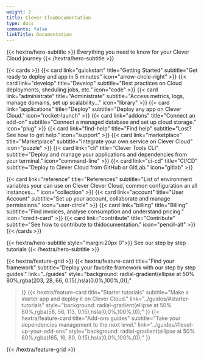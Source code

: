 ```yaml
---
weight: 2
title: Clever ClouDocumentation
type: docs
comments: false
linkTitle: Documentation
---
```


{{< hextra/hero-subtitle >}}
  Everything you need to know for your Clever Cloud journey
{{< /hextra/hero-subtitle >}}

{{< cards >}}
  {{< card link="quickstart" title="Getting Started" subtitle="Get ready to deploy and app in 5 minutes" icon="arrow-circle-right" >}}
  {{< card link="develop" title="Develop" subtitle="Best practices on Cloud deployments, sheduling jobs, etc." icon="code" >}}
  {{< card link="administrate" title="Administrate" subtitle="Access metrics, logs, manage domains, set up scalability..." icon="library" >}}
  {{< card link="applications" title="Deploy" subtitle="Deploy any app on Clever Cloud." icon="rocket-launch" >}}
   {{< card link="addons" title="Connect an add-on" subtitle="Connect a managed database and set up cloud storage." icon="plug" >}}
  {{< card link="find-help" title="Find help" subtitle="Lost? See how to get help." icon="support" >}}
  {{< card link="marketplace" title="Marketplace" subtitle="Integrate your own service on Clever Cloud" icon="puzzle" >}}
  {{< card link="cli" title="Clever Tools CLI" subtitle="Deploy and manage your applications and dependencies from your terminal." icon="command-line" >}}
  {{< card link="ci-cd" title="CI/CD" subtitle="Deploy to Clever Cloud from GitHub or GitLab." icon="gitlab" >}}

  {{< card link="reference" title="References" subtitle="List of environment variables your can use on Clever Clever Cloud, common configuration an all instances... " icon="collection" >}}
  {{< card link="account" title="User Account" subtitle="Set up your account, collaborate and manage permissions." icon="user-circle" >}}
  {{< card link="billing" title="Billing" subtitle="Find invoices, analyse consumption and understand pricing." icon="credit-card" >}}
  {{< card link="contribute" title="Contribute" subtitle="See how to contribute to thidocumentation." icon="pencil-alt" >}}
{{< /cards >}}

{{< hextra/hero-subtitle style="margin:20px 0">}}
  See our step by step tutorials
{{< /hextra/hero-subtitle >}}

{{< hextra/feature-grid >}}
  {{< hextra/feature-card
    title="Find your framework"
    subtitle="Deploy your favorite framework with our step by step guides."
    link="../guides"
    style="background: radial-gradient(ellipse at 50% 80%,rgba(203, 28, 66, 0.15),hsla(0,0%,100%,0));"
  >}}
  {{< hextra/feature-card
    title="Starter tutorials"
    subtitle="Make a starter app and deploy it on Clever Cloud."
    link="../guides/#starter-tutorials"
    style="background: radial-gradient(ellipse at 50% 80%,rgba(58, 56, 113, 0.15),hsla(0,0%,100%,0));"
  >}}
  {{< hextra/feature-card
    title="Add-ons guides"
    subtitle="Take your dependencies management to the next level."
    link="../guides/#level-up-your-add-ons"
    style="background: radial-gradient(ellipse at 50% 80%,rgba(165, 16, 80, 0.15),hsla(0,0%,100%,0));"
  >}}

{{< /hextra/feature-grid >}}
